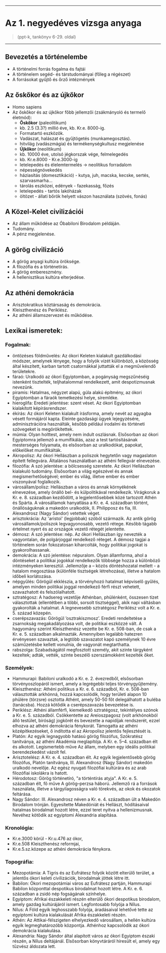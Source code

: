 
---

# Az 1. negyedéves vizsga anyaga

> (ppt-k, tankönyv 6-29. oldal)

---

## Bevezetés a történelembe
- A történelmi forrás fogalma és fajtái
- A történelem segéd- és társtudományai (főleg a régészet)
- A forrásokat gyűjtő és őrző intézmények

## Az őskőkor és az újkőkor
- Homo sapiens
- Az őskőkor és az újkőkor főbb jellemzői (zsákmányoló és termelő életmód):
   - **Őskőkor** (paleolitikum)
   - kb. 2.5 (3.3?) millió éve, kb. Kr.e. 8000-ig.
   - Formatartó eszközök.
   - Vadászat, halászat és gyűjtögetés (munkamegosztás).
   - hitvilág (vadászmágia) és termékenységkultusz megjelenése
   - **Újkőkor** (neolitikum)
   - kb. 10000 éve, utolsó jégkorszak vége, felmelegedés
   - kb. Kr.e.8000 - Kr.e.3000-ig
   - letelepedés és élelemtermelés -> neolitikus forradalom
   - népességnövekedés
   - háziasítás (domesztikáció) - kutya, juh, macska, kecske, sertés, szarvasmarha...
   - tárolás eszközei, edények - fazekasság, főzés
   - letelepedés - tartós lakóházak
   - öltözet - állati bőrök helyett vászon használata (szövés, fonás)

## A Közel-Kelet civilizációi
- Az állam működése az Óbabiloni Birodalom példáján.
- Tudomány.
- A pénz megjelenése.

## A görög civilizáció
- A görög anyagi kultúra öröksége.
- A filozófia és a történetírás.
- A görög embereszmény.
- A hellenisztikus kultúra elterjedése.

## Az athéni demokrácia
- Arisztokratikus köztársaság és demokrácia.
- Kleiszthenész és Periklész.
- Az athéni államszervezet és működése.

## Lexikai ismeretek:

### Fogalmak:
- öntözéses földművelés: Az ókori Keleten kialakult gazdálkodási módszer, amelynek lényege, hogy a folyók vizét különböző, a közösség által készített, karban tartott csatornákkal juttatták el a megművelendő területekre.
- fáraó: Uralkodó az ókori Egyiptomban, a pogányság megszűnéséig istenként tisztelték, teljhatalommal rendelkezett, amit despotizmusnak nevezünk.
- piramis: Hatalmas, négyzet alapú, gúla alakú építmény, az ókori Egyiptomban a fáraók temetkezési helye, síremléke.
- hieroglifa: Eredeti jelentése: szent véset. Az ókori Egyiptomban kialakított képírásrendszer.
- ékírás: Az ókori Keleten kialakult írásforma, amely nevét az agyagba vésett formájáról kapta. Eleinte gazdasági ügyek lejegyzésére, adminisztrációra használták, később például irodalmi és történeti szövegeket is megörökítettek.
- múmia: Olyan holttest, amely nem indult oszlásnak. Elsősorban az ókori Egyiptomra jellemző a mumifikálás, azaz a test tartósításának mesterséges folyamata, és elsősorban az uralkodókat, papokat, előkelőket mumifikálták.
- Akropolisz: Az ókori Hellászban a poliszok hegytetőn vagy magaslaton épített fellegvára. Általános használatban az athéni fellegvár elnevezése.
- filozófia: A szó jelentése: a bölcsesség szeretete. Az ókori Hellászban kialakuló tudomány. Elsősorban a világ egészével és annak megismerhetőségével; ember és világ, illetve ember és ember viszonyával foglalkozik.
- városállam/polisz: Hellászban a város és annak környékének elnevezése, amely önálló bel- és külpolitikával rendelkezik. Virágkoruk a Kr. e. 8. században kezdődött, a legjelentősebbek közé tartozott Athén és Spárta. A városállamok hanyatlása a Kr. e. 4. században történt, önállóságuknak a makedón uralkodók, II. Philipposz és fia, III. Alexandrosz (Nagy Sándor) vetettek véget.
- arisztokrácia: Az 'aristoi' (legjobbak) szóból származik. Az antik görög városállamok/poliszok legvagyonosabb, vezető rétege. Később tágabb értelmet nyert és az országok vezető rétegét jelentette.
- démosz: A szó jelentése: nép. Az ókori Hellászban így nevezték a vagyontalan, de polgárjoggal rendelkező réteget. A démosz tagjai a történelem során fokozatosan kiharcolták, hogy politikai jogokat is gyakorolhassanak.
- demokrácia: A szó jelentése: népuralom. Olyan államforma, ahol a döntéseket a politikai jogokkal rendelkezők többsége hozza a különböző intézményeken keresztül. Jellemzője a – közös döntéshozatal mellett - a hatalom megosztása (különféle tisztségek létrehozása), illetve a hatalom időbeli korlátozása.
- népgyűlés: Görögül ekklészia, a törvényhozó hatalmat képviselő gyűlés, amelyen minden politikai joggal rendelkező férfi részt vehetett, szavazhatott és felszólalhatott.
- sztratégosz: A hadsereg vezetője Athénban, phülénként, összesen tízet választottak (ellentétben a többi, sorsolt tisztséggel), akik napi váltásban gyakorolták a hatalmat. A legnevesebb sztratégosz Periklész volt a Kr. e. 5. század közepén.
- cserépszavazás: Görögül ’osztrakiszmosz’. Eredeti rendeltetése a zsarnokság megakadályozása volt, de politikai eszközzé vált. A hagyomány szerint Kleiszthenész vezette be Kr. e. 508-ban, de csak a Kr. e. 5. században alkalmazták. Amennyiben legalább hatezren érvényesen szavaztak, a legtöbb szavazatot kapó személynek 10 évre száműzetésbe kellett vonulnia, de vagyonát megtarthatta.
- rabszolga: Szabadságától megfosztott személy, akit szinte tárgyként kezeltek; adták, vették, szinte beszélő szerszámokként kezelték őket.

### Személyek:
- Hammurapi: Babiloni uralkodó a Kr. e. 2. évezredből, elsősorban törvényoszlopáról ismert, amely a legrégebbi teljes törvénygyűjtemény.
- Kleiszthenész: Athéni politikus a Kr. e. 6. századból, Kr. e. 508-ban választották
arkhónná, hozzá kapcsolódik, hogy területi alapon 10 phülére (törzsre) osztotta Athént, amely 50-50 főt delegálhatott a buléba (tanácsba). Hozzá kötődik a cserépszavazás bevezetése is.
- Periklész: Athéni államférfi, kiemelkedő sztratégosz, tekintélyes szónok a Kr. e. 5. századból. Csökkentette az Areioszpagosz (volt arkhónokból álló testület, bíróság) jogkörét és bevezette a napidíjak rendszerét, ezzel elhozva az athéni demokrácia fénykorát. Támogatta az athéni középítkezéseket, ő indította el az Akropolisz jelentős fejlesztését is.
- Platón: Az egyik legnagyobb hatású görög filozófus, Szókratész tanítványa, az athéni Akadémia meglapítója. A Kr. e. 5–4. században élt és alkotott. Legismertebb műve Az állam, melyben egy ideális politikai berendezkedést vázolt fel.
- Arisztotelész: A Kr. e. 4. században élt. Az egyik legjelentősebb görög filozófus, Platón tanítványa, III. Alexandrosz (Nagy Sándor) makedón uralkodó nevelője. Az egész nyugati filozófiai kultúrára és az arab filozófiai iskolákra is hatott.
- Hérodotosz: Görög történetíró, "a történtírás atyja". A Kr. e. 5. században élt, fő műve A görög–perzsa háború. Jellemző rá a források használata, illetve a tárgyilagosságra való törekvés, az okok és okozatok feltárása.
- Nagy Sándor: III. Alexandrosz néven a Kr. e. 4. században ült a Makedón Birodalom trónján. Egyesítette Makedóniát és Hellászt, hódításaival hatalmas birodalmat hozott létre, ezzel teret nyitva a hellenizmusnak. Nevéhez kötődik az egyiptomi Alexandria alapítása.

### Kronológia:
- Kr.e.3000 körül - Kr.u.476 az ókor,
- Kr.e.508 Kleiszthenész reformjai,
- Kr.e.5.sz.közepe az athéni demokrácia fénykora.

### Topográfia:
- Mezopotámia: A Tigris és az Eufrátesz folyók között elterülő terület, a jelentős ókori keleti civilizációk, birodalmak jöttek létre itt.
- Babilon: Ókori mezopotámiai város az Eufrátesz partján, Hammurapi Babilon központtal despotikus birodalmat hozott létre. A Kr. e. 6. században a zsidó nép fogságának színhelye.
- Egyiptom: Afrikai északkeleti részén elterülő ókori despotikus birodalom, amely gazdag kultúrájáról ismert. Legfontosabb folyója a Nílus.
- Nílus: A Föld egyik leghosszabb folyója, áradásaival lehetővé tette az egyiptomi kultúra kialakulását Afrika északkeleti részén.
- Athén: Az Attikai-félszigeten elhelyezkedő városállam, a hellén kultúra egyik legmeghatározóbb központja. Athénhoz kapcsolódik az ókori demokrácia kialakulása.
- Alexandria: Nagy Sándor által alapított város az ókori Egyiptom északi részén, a Nílus deltájánál. Elsősorban könyvtáráról híresült el, amely egy tűzvész áldozata lett.